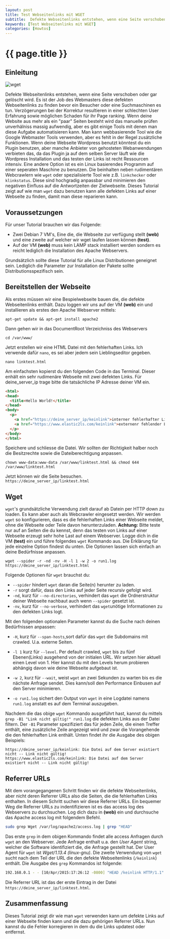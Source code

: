 ```yaml
---
layout: post
title: Test Webseitenlinks mit WGET
subtitle:  Defekte Webseitenlinks entstehen, wenn eine Seite verschoben oder gar gelöscht wird. Es ist der Job des Webmasters diese defekten als erster Links zu finden.
keywords: [Test Webseitenlinks mit WGET]
categories: [Howtos]
---
```

# {{ page.title }}
## Einleitung

![wget](../../img/wget.webp)

Defekte Webseitenlinks entstehen, wenn eine Seite verschoben oder gar gelöscht wird. Es ist der Job des Webmasters diese defekten Webseitenlinks zu finden bevor ein Besucher oder eine Suchmaschinen es tun. Verzögerungen bei der Korrektur resultieren in einer schlechten User Erfahrung sowie möglichen Schaden für ihr Page ranking. Wenn deine Website aus mehr als ein "paar" Seiten besteht wird das manuelle prüfen unverhälniss massig aufwendig, aber es gibt einige Tools mit denen man diese Aufgabe automatisieren kann. Man kann webbasierende Tool wie die Google Webmaster Tools verwenden, aber es fehlt in der Regel zusätzliche Funktionen. Wenn deine Webseite Wordpress benutzt könntest du ein Plugin benutzen, aber manche Anbieter von gehosteten Webanwendungen verbieten das, da das Plugin ja auf dem selben Server läuft wie die Wordpress Installation und das testen der Links ist recht Ressourcen intensiv. Eine andere Option ist es ein Linux basierendes Programm auf einer seperaten Maschine zu benutzen. Die beinhalten neben rudimentären Webcrawlern wie `wget` oder spezialisierte Tool wie z.B. `linkchecker` oder `klinkstatus`. Diese sind hochgradig anpassbar und minimieren den negativen Einfluss auf die Antwortzeiten der Zielwebseite. Dieses Tutorial zeigt auf wie man `wget` dazu benutzen kann alle defekten Links auf einer Webseite zu finden, damit man diese reparieren kann.

## Voraussetzungen

Für unser Tutorial brauchen wir das Folgende:

*   Zwei Debian 7 VM's, Eine die, die Webseite zur verfügung stellt **(web)** und eine zweite auf welcher wir wget laufen lassen können **(test)**.
*   Auf der VM **(web)** muss kein LAMP stack installiert werden sondern es reicht lediglich die Installation des Apache Webservers.

Grundsätzlich sollte diese Tutorial für alle Linux Distributionen geneignet sein. Lediglich die Parameter zur Installation der Pakete sollte Distributionsspezifisch sein.

## Bereitstellen der Webseite

Als erstes müssen wir eine Bespielwebseite bauen die, die defekte Webseitenlinks enthält. Dazu loggen wir uns auf der VM **(web)** ein und installieren als erstes den Apache Webserver mittels:
```
apt-get update && apt-get install apache2
```

Dann gehen wir in das DocumentRoot Verzeichniss des Webservers
```
cd /var/www/
```

Jetzt erstellen wir eine HTML Datei mit den fehlerhaften Links. Ich verwende dafür `nano`, es sei aber jedem sein Lieblingseditor gegeben.
```
nano linktest.html
```

Am einfachsten kopierst du den folgenden Code in das Terminal. Dieser enhält ein sehr rudimenäre Webseite mit zwei defekten Links. Für deine_server_ip trage bitte die tatsächliche IP Adresse deiner VM ein.

```html
<html>
<head>
  <title>Hello World!</title>
</head>
<body>
  <p>
    <a href="https://deine_server_ip/keinlink">interner fehlerhafter Link</a>.
    <a href="https://www.elastic2ls.com/keinlink">externenr fehlender Link</a>.
  </p>
</body>
</html>
```

Speichere und schliesse die Datei. Wir sollten der Richtigkeit halber noch die Besitzrechte sowie die Dateiberechtigung anpassen.
```
chown www-data:www-data /var/www/linktest.html && chmod 644 /var/www/linktest.html
```

Jetzt können wir die Seite besuchen. `https://deine_server_ip/linktest.html`

## Wget

`wget`'s grundsätzliche Verwendung zielt darauf ab Datein per HTTP down zu loaden. Es kann aber auch als Webcrawler eingesetzt werden. Wir werden `wget` so konfigurieren, dass es die fehlerhaften Links einer Webseite meldet, ohne die Webseite oder Teile davon herunterzuladen. **Achtung:** Bitte teste nur auf an Seiten die du kennst, denn das testen von Links auf einer Webseite erzeugt sehr hohe Last auf einem Webserver. Logge dich in die VM **(test)** ein und führe folgendes `wget` Kommando aus. Die Erklärung für jede einzelne Option findest du unten. Die Optionen lassen sich einfach an deine Bedürfnisse anpassen.
```
wget --spider -r -nd -nv -H -l 1 -w 2 -o run1.log https://deine_server_ip/linktest.html
```

Folgende Optionen für `wget` brauchst du:

*   `--spider` hindert `wget` daran die Seite(n) herunter zu laden.
*   `-r` sorgt dafür, dass den Links auf jeder Seite recursiv gefolgt wird.
*   `-nd`, kurz für `--no-directories`, verhindert das `wget` die Ordnerstruktur deiner Webseite nachbaut auch wenn `--spider` gesetzt ist.
*   `-nv`, kurz für `--no-verbose`, verhindert das `wget`unötige Informationen zu den defekten Links logt.

Mit den folgenden optionalen Parameter kannst du die Suche nach deinen Bedürfnissen anpassen:

*   `-H`, kurz für `--span-hosts`,sort dafür das `wget` die Subdomains mit crawled. U.a. externe Seiten.
*   `-l 1` kurz für `--level`.
Per default crawled, `wget` bis zu fünf Ebenen(Links) ausgehend von der initialen URL. Wir setzen hier aktuell einen Level von 1\. Hier kannst du mit den Levels herum probieren abhängig davon wie deine Webseite aufgebaut ist.

*   `-w 2`, kurz für `--wait`, weist `wget` an zwei Sekunden zu warten bis es die nächste Anfrage sendet. Dies kann/soll den Performance Einbusen auf den Server minimieren.

*   `-o run1.log` sichert den Output von `wget` in eine Logdatei namens `run1.log` anstatt es auf dem Terminal auszugeben.

Nachdem die das obige `wget` Kommando ausgeführt hast, kannst du mittels `grep -B1 "Link nicht gültig!" run1.log` die defekten Links aus der Datei filtern. Der `-B1` Parameter spezifiziert das für jeden Zeile, die einen Treffer enthält, eine zusätzliche Zeile angezeigt wird und zwar die Vorangehende die den fehlerhaften Link enthält. Unten findet ihr die Ausgabe des obigen Beispiels:

```
https://deine_server_ip/keinlink: Die Datei auf dem Server existiert nicht -- Link nicht gültig!
https://www.elastic2ls.com/keinlink: Die Datei auf dem Server existiert nicht -- Link nicht gültig!
```

## Referrer URLs

Mit dem vorangegangenen Schritt finden wir die defekte Webseitenlinks, aber nicht deren Referrer URLs also die Seiten, die die fehlerhaften Links enthalten. In diesem Schritt suchen wir diese Referrer URLs. Ein bequemer Weg die Referrer URLs zu indentifizieren ist es das access log des Webservers zu durchsuchen. Log dich dazu in **(web)** ein und durchsuche das Apache access log mit folgendem Befehl.
```bash
sudo grep Wget /var/log/apache2/access.log | grep "HEAD"
```

Das erste `grep` in dem obigen Kommando findet alle access Anfragen durch `wget` an den Webserver. Jede Anfrage enthalt u.a. den _User Agent_ string, welcher die Software identifiziert die, die Anfrage gestellt hat. Der User Agent für `wget` ist _Wget/1.13.4 (linux-gnu)_. Die zweite Verwendung von `wget` sucht nach dem Teil der URL die den defekte Webseitenlinks (`/keinlink`) enthält. Die Ausgabe des `grep` Kommandos ist folgende:
```bash
192.168.0.1 - - [10/Apr/2015:17:26:12 -0800] "HEAD /keinlink HTTP/1.1" 404 417 "https://deine_server_ip/linktest.html" "Wget/1.13.4 (linux-gnu)"
```

Die Referrer URL ist das der erste Eintrag in der Datei `https://deine_server_ip/linktest.html`.

## Zusammenfassung

Dieses Tutorial zeigt dir wie man `wget` verwenden kann um defekte Links auf einer Webseite finden kann und die dazu gehörigen Referrer URLs. Nun kannst du die Fehler korregieren in dem du die Links updatest oder entfernst.
